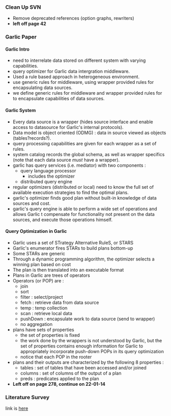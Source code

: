 ### Clean Up SVN ###
 - Remove deprecated references (option graphs, rewriters)
 - **left off page 42**
 
### Garlic Paper

#### Garlic Intro
 - need to interrelate data stored on different system with varying capabilities.
 - query optimizer for Garlic data intergration middleware.
 - Used a rule based approach in heterogeneous environment.
 - use generic rules for middleware, using wrapper provided rules for encapsulating data sources.
 - we define generic rules for middleware and wrapper provided rules for to encapsulate capabilities of data sources.

#### Garlic System
 - Every data source is a wrapper (hides source interface and enable access to datasource for Garlic's internal protocols).
 - Data model is object oriented (ODMG) : data in source viewed as objects (tables?records?).
 - query processing capabilities are given for each wrapper as a set of rules.
 - system catalog records the global schema, as well as wrapper specifics (note that each data source *must* have a wrapper).
 - garlic has query services (i.e. mediator) with two components :
   - query language processor
     - includes the optimizer
   - distributed query engine
 - regular optimizers (distributed or local) need to know the full set of available execution strategies to find the optimal plans.
 - garlic's optimizer finds good plan without built-in knowledge of data sources and cost.
 - garlic's query engine is able to perform a wide set of operations and allows Garlic t compensate for functionality not present on the data sources, and execute those operations himself.

#### Query Optimization in Garlic
 - Garlic uses a set of STrategy Alternative RuleS, or STARS
 - Garlic's enumerator fires STARs to build plans bottom-up
 - Some STARs are generic
 - Through a dynamic programming algorithm, the optimizer selects a winning plan based on cost
 - The plan is then translated into an executable format
 - Plans in Garlic are trees of operators
 - Operators (or POP) are :
   - join
   - sort
   - filter : select/project
   - fetch : retrieve data from data source
   - temp : temp collection
   - scan : retrieve local data
   - pushDown : encapsulate work to data source (send to wrapper)
   - no aggregation
 - plans have sets of properties
   - the set of properties is fixed
   - the work done by the wrappers is not understood by Garlic, but the set of properties contains enough information for Garlic to appropriately incorporate push-down POPs in its query optimization
   - notice that each POP in the rooter 
 - plans and their outputs are characterized by the following 8 properties :
   - tables : set of tables that have been accessed and/or joined
   - columns : set of columns of the output of a plan
   - preds : predicates applied to the plan
 - **Left off on page 278, continue on 22-01-14** 

### Literature Survey
link is [here](https://github.com/jtestard/ResearchThoughts/blob/master/14-01/literature-survey.md) 
